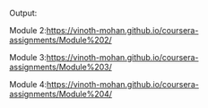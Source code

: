 
Output:

Module 2:https://vinoth-mohan.github.io/coursera-assignments/Module%202/

Module 3:https://vinoth-mohan.github.io/coursera-assignments/Module%203/

Module 4:https://vinoth-mohan.github.io/coursera-assignments/Module%204/
